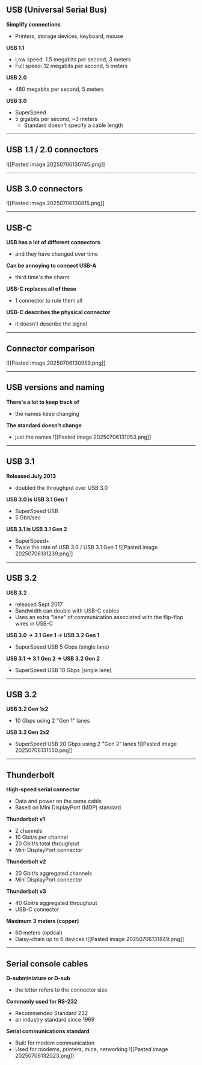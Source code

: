 ## USB (Universal Serial Bus)
**Simplify connections**
- Printers, storage devices, keyboard, mouse

**USB 1.1**
- Low speed: 1.5 megabits per second, 3 meters 
- Full speed: 12 megabits per second, 5 meters 

**USB 2.0**
- 480 megabits per second, 5 meters 

**USB 3.0**
- SuperSpeed
- 5 gigabits per second, ~3 meters 
	- Standard doesn't specify a cable length 
---
## USB 1.1 / 2.0 connectors 
![[Pasted image 20250706130745.png]]

---
## USB 3.0 connectors 
![[Pasted image 20250706130815.png]]

---
## USB-C
**USB has a lot of different connectors**
- and they have changed over time

**Can be annoying to connect USB-A**
- third time's the charm 

**USB-C replaces all of these**
- 1 connector to rule them all 

**USB-C describes the physical connector**
- it doesn't describe the signal 
---
## Connector comparison
![[Pasted image 20250706130959.png]]

---
## USB versions and naming 
**There's a lot to keep track of**
- the names keep changing 

**The standard doesn't change**
- just the names 
![[Pasted image 20250706131053.png]]

---
## USB 3.1
**Released July 2013**
- doubled the throughput over USB 3.0

**USB 3.0 is USB 3.1 Gen 1**
- SuperSpeed USB 
- 5 Gbit/sec 

**USB 3.1 is USB 3.1 Gen 2**
- SuperSpeed+
- Twice the rate of USB 3.0 / USB 3.1 Gen 1
![[Pasted image 20250706131239.png]]

---
## USB 3.2
**USB 3.2**
- released Sept 2017
- Bandwidth can double with USB-C  cables
- Uses an extra "lane" of communication associated with the flip-flop wires in USB-C 

**USB 3.0 -> 3.1 Gen 1 -> USB 3.2 Gen 1**
- SuperSpeed USB 5 Gbps (single lane)

**USB 3.1 -> 3.1 Gen 2 -> USB 3.2 Gen 2**
- SuperSpeed USB 10 Gbps (single lane)
---
## USB 3.2
**USB 3.2 Gen 1x2**
- 10 Gbps using 2 "Gen 1" lanes 

**USB 3.2 Gen 2x2**
- SuperSpeed USB 20 Gbps using 2 "Gen 2" lanes 
![[Pasted image 20250706131550.png]]

---
## Thunderbolt
**High-speed serial connector**
- Data and power on the same cable 
- Based on Mini DisplayPort (MDP) standard 

**Thunderbolt v1**
- 2 channels 
- 10 Gbit/s per channel 
- 20 Gbit/s total throughput 
- Mini DisplayPort connector 

**Thunderbolt v2**
- 20 Gbit/s aggregated channels 
- Mini DisplayPort connector 

**Thunderbolt v3**
- 40 Gbit/s aggregated throughput 
- USB-C connector 

**Maximum 3 meters (copper)**
- 60 meters (optical)
- Daisy-chain up to 6 devices 
![[Pasted image 20250706131849.png]]

---
## Serial console cables 
**D-subminiature or D-sub**
- the letter refers to the connector size 

**Commonly used for RS-232**
- Recommended Standard 232 
- an industry standard since 1969

**Serial communications standard**
- Built for modem communication 
- Used for modems, printers, mice, networking
![[Pasted image 20250706132023.png]]